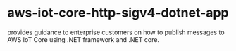# aws-iot-core-http-sigv4-dotnet-app
provides guidance to enterprise customers on how to publish messages to AWS IoT Core using .NET framework and .NET core.

